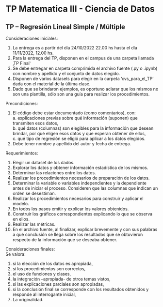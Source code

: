 # **TP Matematica III - Ciencia de Datos** #
## TP – Regresión Lineal Simple / Múltiple ##
Consideraciones iniciales:
  1. La entrega es a partir del día 24/10/2022 22.00 hs hasta el día 11/11/2022, 12.00
hs.
  2. Para la entrega del TP, disponen en el campus de una carpeta llamada ‚TP Final‛
  3. Se debe entregar en carpeta comprimida el archivo fuente (.py o .ipynb) con nombre
y apellido y el conjunto de datos elegido.
  4. Disponen de varios datasets para elegir en la carpeta ‘cvs_para_el_TP’ dada con el
material de la última clase.
  5. Dado que se brindaron ejemplos, es oportuno aclarar que los mismos no son una
plantilla, sólo son una guía para realizar los procedimientos.  

Precondiciones:
  1. El código debe estar documentado (como comentarios), con:  
    a. explicaciones previas sobre qué información (suponen) que transmiten esos
datos,  
    b. qué datos (columnas) son elegibles para la información que desean brindar,
por qué eligen esos datos y que esperan obtener de ellos,  
    c. qué tipo de regresión se eligió para aplicar a los datos elegidos.  
  2. Debe tener nombre y apellido del autor y fecha de entrega.  
  
Requerimientos:  
  1. Elegir un dataset de los dados.  
  2. Explorar los datos y obtener información estadística de los mismos.  
  3. Determinar las relaciones entre los datos.  
  4. Realizar los procedimientos necesarios de preparación de los datos.  
  5. Determinar la variable o variables independientes y la dependiente antes de
iniciar el proceso. Consideren que las columnas que indican un orden se
desestiman.  
  6. Realizar los procedimientos necesarios para construir y aplicar el modelo.  
  7. En todos los pasos emitir y explicar los valores obtenidos.  
  8. Construir los gráficos correspondientes explicando lo que se observa en ellos.  
  9. Realizar las métricas.
  10. En el archivo fuente, al finalizar, explicar brevemente y con sus palabras a qué
conclusión se llega sobre los resultados que se obtuvieron respecto de la
información que se deseaba obtener.  

Consideraciones finales:  
Se valora:  
  1. si la elección de los datos es apropiada,  
  2. si los procedimientos son correctos,  
  3. el uso de funciones y clases,  
  4. la integración –apropiada- de otros temas vistos,  
  5. si las explicaciones parciales son apropiadas,  
  6. si la conclusión final se corresponde con los resultados obtenidos y
responde al interrogante inicial,  
  7. La originalidad.  
